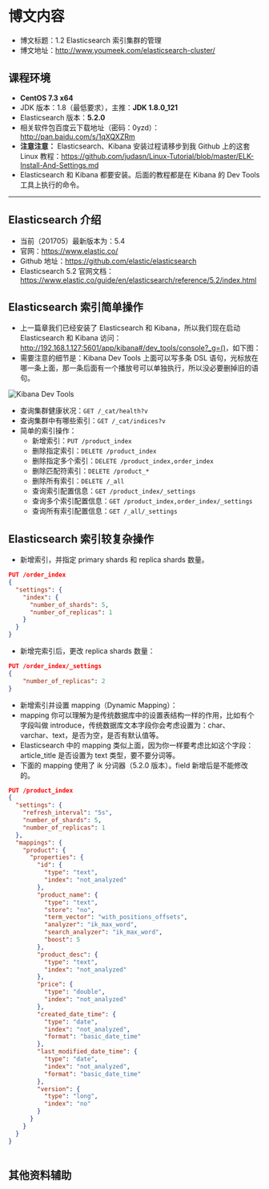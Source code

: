 # 博文内容

- 博文标题：1.2 Elasticsearch 索引集群的管理
- 博文地址：<http://www.youmeek.com/elasticsearch-cluster/>


## 课程环境

- **CentOS 7.3 x64**
- JDK 版本：1.8（最低要求），主推：**JDK 1.8.0_121**
- Elasticsearch 版本：**5.2.0**
- 相关软件包百度云下载地址（密码：0yzd）：<http://pan.baidu.com/s/1qXQXZRm>
- **注意注意：** Elasticsearch、Kibana 安装过程请移步到我 Github 上的这套 Linux 教程：<https://github.com/judasn/Linux-Tutorial/blob/master/ELK-Install-And-Settings.md>
- Elasticsearch 和 Kibana 都要安装。后面的教程都是在 Kibana 的 Dev Tools 工具上执行的命令。

------------------------

## Elasticsearch 介绍

- 当前（201705）最新版本为：5.4
- 官网：<https://www.elastic.co/>
- Github 地址：<https://github.com/elastic/elasticsearch>
- Elasticsearch 5.2 官网文档：<https://www.elastic.co/guide/en/elasticsearch/reference/5.2/index.html>

## Elasticsearch 索引简单操作

- 上一篇章我们已经安装了 Elasticsearch 和 Kibana，所以我们现在启动 Elasticsearch 和 Kibana 访问：<http://192.168.1.127:5601/app/kibana#/dev_tools/console?_g=()>，如下图：
- 需要注意的细节是：Kibana Dev Tools 上面可以写多条 DSL 语句，光标放在哪一条上面，那一条后面有一个播放号可以单独执行，所以没必要删掉旧的语句。

![Kibana Dev Tools](http://img.youmeek.com/2017/elasticsearch-cluster-1.jpg)

- 查询集群健康状况：`GET /_cat/health?v`
- 查询集群中有哪些索引：`GET /_cat/indices?v`
- 简单的索引操作：
	- 新增索引：`PUT /product_index`
	- 删除指定索引：`DELETE /product_index`
	- 删除指定多个索引：`DELETE /product_index,order_index`
	- 删除匹配符索引：`DELETE /product_*`
	- 删除所有索引：`DELETE /_all`
	- 查询索引配置信息：`GET /product_index/_settings`
	- 查询多个索引配置信息：`GET /product_index,order_index/_settings`
	- 查询所有索引配置信息：`GET /_all/_settings`

## Elasticsearch 索引较复杂操作

- 新增索引，并指定 primary shards 和 replica shards 数量。

``` json
PUT /order_index
{
  "settings": {
    "index": {
      "number_of_shards": 5,
      "number_of_replicas": 1
    }
  }
}
```

- 新增完索引后，更改 replica shards 数量：

``` json
PUT /order_index/_settings
{
	"number_of_replicas": 2
}
```

- 新增索引并设置 mapping（Dynamic Mapping）：
- mapping 你可以理解为是传统数据库中的设置表结构一样的作用，比如有个字段叫做 introduce，传统数据库文本字段你会考虑设置为：char、varchar、text，是否为空，是否有默认值等。
- Elasticsearch 中的 mapping 类似上面，因为你一样要考虑比如这个字段：article_title 是否设置为 text 类型，要不要分词等。 
- 下面的 mapping 使用了 ik 分词器（5.2.0 版本）。field 新增后是不能修改的。

``` json
PUT /product_index
{
  "settings": {
    "refresh_interval": "5s",
    "number_of_shards": 5,
    "number_of_replicas": 1
  },
  "mappings": {
    "product": {
      "properties": {
        "id": {
          "type": "text",
          "index": "not_analyzed"
        },
        "product_name": {
          "type": "text",
          "store": "no",
          "term_vector": "with_positions_offsets",
          "analyzer": "ik_max_word",
          "search_analyzer": "ik_max_word",
          "boost": 5
        },
        "product_desc": {
          "type": "text",
          "index": "not_analyzed"
        },
        "price": {
          "type": "double",
          "index": "not_analyzed"
        },
        "created_date_time": {
          "type": "date",
          "index": "not_analyzed",
          "format": "basic_date_time"
        },
        "last_modified_date_time": {
          "type": "date",
          "index": "not_analyzed",
          "format": "basic_date_time"
        },
        "version": {
          "type": "long",
          "index": "no"
        }
      }
    }
  }
}
```


``` json

```

## 其他资料辅助





